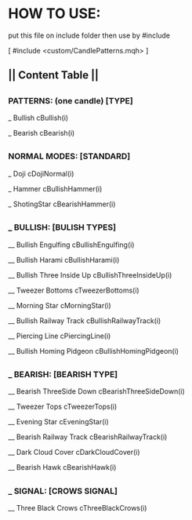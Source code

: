 
# HOW TO USE:
 put this file on include folder then use by #include
 
   [   #include <custom/CandlePatterns.mqh>   ]
   
##

## ||            Content Table              ||
##

### PATTERNS: (one candle)                    [TYPE]

_ Bullish                     cBullish(i)  

_ Bearish                     cBearish(i)

##
### NORMAL MODES:                         [STANDARD]

_ Doji                        cDojiNormal(i)

_ Hammer                      cBullishHammer(i)

_ ShotingStar                 cBearishHammer(i)

##
### _ BULLISH:                        [BULISH TYPES]

__ Bullish Engulfing          cBullishEngulfing(i)

__ Bullish Harami             cBullishHarami(i)

__ Bullish Three Inside Up    cBullishThreeInsideUp(i)

__ Tweezer Bottoms            cTweezerBottoms(i)

__ Morning Star               cMorningStar(i)

__ Bullish Railway Track      cBullishRailwayTrack(i)

__ Piercing Line              cPiercingLine(i)

__ Bullish Homing Pidgeon     cBullishHomingPidgeon(i)

##
### _ BEARISH:                        [BEARISH TYPE]

__ Bearish ThreeSide Down     cBearishThreeSideDown(i)

__ Tweezer Tops               cTweezerTops(i)

__ Evening Star               cEveningStar(i)

__ Bearish Railway Track      cBearishRailwayTrack(i)

__ Dark Cloud Cover           cDarkCloudCover(i)

__ Bearish Hawk               cBearishHawk(i)

##
### _ SIGNAL:                         [CROWS SIGNAL]

__ Three Black Crows          cThreeBlackCrows(i)

